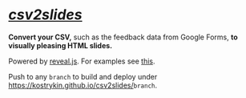 # [*csv2slides*](#csv2slides)

**Convert your CSV,** such as the feedback data from Google Forms, **to visually pleasing HTML slides.**

Powered by [reveal.js](https://revealjs.com). For examples see [this](https://kostrykin.github.io/csv2slides/master/).

Push to any `branch` to build and deploy under <https://kostrykin.github.io/csv2slides/>`branch`.
